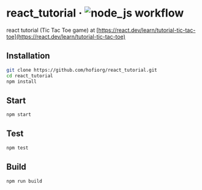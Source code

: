 # react_tutorial &middot; ![node_js workflow](https://github.com/hofiorg/react_tutorial/actions/workflows/node.js.yml/badge.svg)

react tutorial (Tic Tac Toe game) at [https://react.dev/learn/tutorial-tic-tac-toe](https://react.dev/learn/tutorial-tic-tac-toe)

## Installation

```sh
git clone https://github.com/hofiorg/react_tutorial.git
cd react_tutorial
npm install
```

## Start

```sh
npm start
```

## Test

```sh
npm test
```

## Build

```sh
npm run build
```
